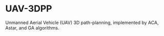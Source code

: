 # UAV-3DPP
Unmanned Aerial Vehicle (UAV) 3D path-planning, implemented by ACA, Astar, and GA algorithms.
